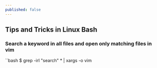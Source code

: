 ```yaml
---
published: false
---
```

## Tips and Tricks in Linux Bash 

### Search a keyword in all files and open only matching files in vim

``bash
 $ grep -irl "search" * | xargs -o vim
```
